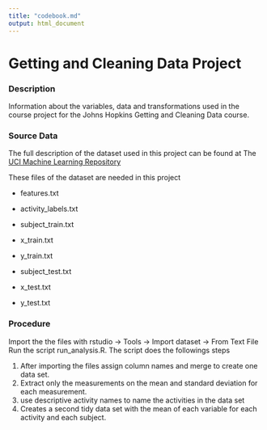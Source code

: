 ```yaml
---
title: "codebook.md"
output: html_document
---
```


# Getting and Cleaning Data Project

### Description
Information about the variables, data and transformations used in the course project for the Johns Hopkins Getting and Cleaning Data course.

### Source Data
The full description of the dataset used in this project can be found at The [UCI Machine Learning Repository](https://d396qusza40orc.cloudfront.net/getdata%2Fprojectfiles%2FUCI%20HAR%20Dataset.zip)

These files of the dataset are needed in this project
* features.txt

* activity_labels.txt
* subject_train.txt
* x_train.txt
* y_train.txt
* subject_test.txt
* x_test.txt
* y_test.txt


### Procedure 
Import the the files with rstudio -> Tools -> Import dataset -> From Text File
Run the script run_analysis.R. The script does the followings steps

1. After importing the files assign column names and merge to create one data set.
2. Extract only the measurements on the mean and standard deviation for each measurement. 
3. use descriptive activity names to name the activities in the data set
4. Creates a second tidy data set with the mean of each variable for each activity and each subject. 
  